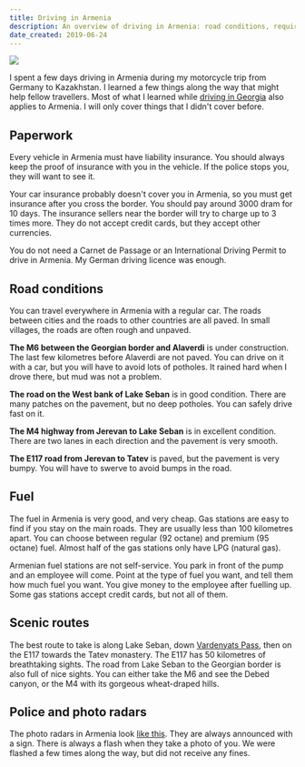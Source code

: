 ```yaml
---
title: Driving in Armenia
description: An overview of driving in Armenia: road conditions, requirements, fuel quality and scenic routes.
date_created: 2019-06-24
---
```


![](/images/driving-armenia-road.jpg)

I spent a few days driving in Armenia during my motorcycle trip from Germany to Kazakhstan. I learned a few things along the way that might help fellow travellers. Most of what I learned while [driving in Georgia](/blog/driving-in-georgia) also applies to Armenia. I will only cover things that I didn't cover before.

## Paperwork

Every vehicle in Armenia must have liability insurance. You should always keep the proof of insurance with you in the vehicle. If the police stops you, they will want to see it.

Your car insurance probably doesn't cover you in Armenia, so you must get insurance after you cross the border. You should pay around 3000 dram for 10 days. The insurance sellers near the border will try to charge up to 3 times more. They do not accept credit cards, but they accept other currencies.

You do not need a Carnet de Passage or an International Driving Permit to drive in Armenia. My German driving licence was enough.

## Road conditions

You can travel everywhere in Armenia with a regular car. The roads between cities and the roads to other countries are all paved. In small villages, the roads are often rough and unpaved.

**The M6 between the Georgian border and Alaverdi** is under construction. The last few kilometres before Alaverdi are not paved. You can drive on it with a car, but you will have to avoid lots of potholes. It rained hard when I drove there, but mud was not a problem.

**The road on the West bank of Lake Seban** is in good condition. There are many patches on the pavement, but no deep potholes. You can safely drive fast on it.

**The M4 highway from Jerevan to Lake Seban** is in excellent condition. There are two lanes in each direction and the pavement is very smooth.

**The E117 road from Jerevan to Tatev** is paved, but the pavement is very bumpy. You will have to swerve to avoid bumps in the road.

## Fuel

The fuel in Armenia is very good, and very cheap. Gas stations are easy to find if you stay on the main roads. They are usually less than 100 kilometres apart. You can choose between regular (92 octane) and premium (95 octane) fuel. Almost half of the gas stations only have LPG (natural gas).

Armenian fuel stations are not self-service. You park in front of the pump and an employee will come. Point at the type of fuel you want, and tell them how much fuel you want. You give money to the employee after fuelling up. Some gas stations accept credit cards, but not all of them.

## Scenic routes

The best route to take is along Lake Seban, down [Vardenyats Pass](https://www.dangerousroads.org/asia/armenia/4749-vardenyats-pass.html), then on the E117 towards the Tatev monastery. The E117 has 50 kilometres of breathtaking sights. The road from Lake Seban to the Georgian border is also full of nice sights. You can either take the M6 and see the Debed canyon, or the M4 with its gorgeous wheat-draped hills.

## Police and photo radars

The photo radars in Armenia look [like this](https://upload.wikimedia.org/wikipedia/commons/5/5e/Radargeraet_Schweiz.jpg). They are always announced with a sign. There is always a flash when they take a photo of you. We were flashed a few times along the way, but did not receive any fines.

